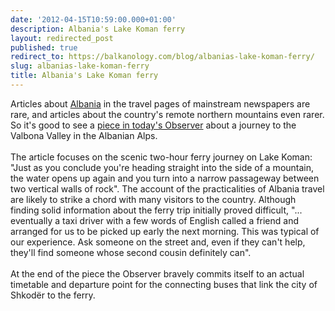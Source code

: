 ```yaml
---
date: '2012-04-15T10:59:00.000+01:00'
description: Albania's Lake Koman ferry
layout: redirected_post
published: true
redirect_to: https://balkanology.com/blog/albanias-lake-koman-ferry/
slug: albanias-lake-koman-ferry
title: Albania's Lake Koman ferry
---
```


Articles about <a href="http://www.balkanology.com/albania/">Albania</a> in the travel pages of mainstream newspapers are rare, and articles about the country's remote northern mountains even rarer. So it's good to see a <a href="http://www.guardian.co.uk/travel/2012/apr/15/albania-lake-koman-killian-fox">piece in today's Observer</a> about a journey to the Valbona Valley in the Albanian Alps.<br />
<br />
The article focuses on the scenic two-hour ferry journey on Lake Koman: "Just as you conclude you're heading straight into the side of a mountain, the water opens up again and you turn into a narrow passageway between two vertical walls of rock". The account of the practicalities of Albania travel are likely to strike a chord with many visitors to the country. Although finding solid information about the ferry trip initially proved difficult, "... eventually a taxi driver with a few words of English called a friend and arranged for us to be picked up early the next morning. This was typical of our experience. Ask someone on the street and, even if they can't help, they'll find someone whose second cousin definitely can".<br />
<br />
At the end of the piece the Observer bravely commits itself to an actual timetable and departure point for the connecting buses that link the city of Shkodër to the ferry.<br />
<br />
<br />